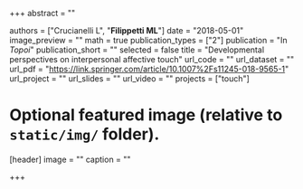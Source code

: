 +++
abstract = ""

authors = ["Crucianelli L", "**Filippetti ML**"]
date = "2018-05-01"
image_preview = ""
math = true
publication_types = ["2"]
publication = "In *Topoi*"
publication_short = ""
selected = false
title = "Developmental perspectives on interpersonal affective touch"
url_code = ""
url_dataset = ""
url_pdf = "https://link.springer.com/article/10.1007%2Fs11245-018-9565-1"
url_project = ""
url_slides = ""
url_video = ""
projects = ["touch"]

# Optional featured image (relative to `static/img/` folder).
[header]
image = ""
caption = ""

+++